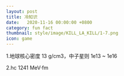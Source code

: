 ```yaml
---
layout: post
title: 冷知识
date:   2020-11-16 00:00:00 +0800
category: fun fact
thumbnail: style/image/KILL_LA_KILL/1-7.png
icon: game
---
```


1.地球核心密度 13 g/cm3，中子星则 1e13 ~ 1e16  

2.hc 1241 MeV·fm























